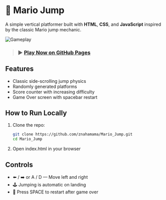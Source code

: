 # 🍄 Mario Jump

A simple vertical platformer built with **HTML**, **CSS**, and **JavaScript** inspired by the classic Mario jump mechanic.

![Gameplay](https://github.com/user-attachments/assets/48644209-0f28-4871-af3a-6fd2ac16593c)

> ### ▶️ [Play Now on GitHub Pages](https://znahamama.github.io/Mario_Jump/)

## Features
- Classic side-scrolling jump physics
- Randomly generated platforms
- Score counter with increasing difficulty
- Game Over screen with spacebar restart

## How to Run Locally
1. Clone the repo:
   ```bash
   git clone https://github.com/znahamama/Mario_Jump.git
   cd Mario_Jump
   ```
2. Open index.html in your browser
   
## Controls
- ⬅️ / ➡️ or A / D — Move left and right
- 🕹️ Jumping is automatic on landing
- 🔄 Press SPACE to restart after game over
